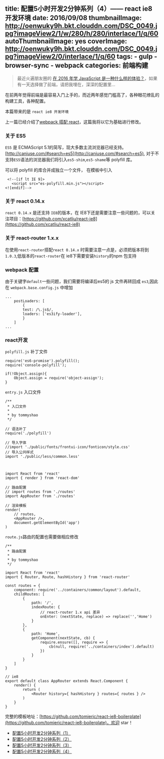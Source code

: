 title: 配置5小时开发2分钟系列（4）—— react ie8 开发环境
date: 2016/09/08
thumbnailImage: http://oenwuky9h.bkt.clouddn.com/DSC_0049.jpg?imageView2/1/w/280/h/280/interlace/1/q/60
autoThumbnailImage: yes
coverImage: http://oenwuky9h.bkt.clouddn.com/DSC_0049.jpg?imageView2/0/interlace/1/q/60
tags:
    - gulp
    - browser-sync
    - webpack
categories: 前端构建
---

> 最近火遍朋友圈的 [在 2016 年学 JavaScript 是一种什么样的体验？](https://www.v2ex.com/t/310767)，如果有一天选择做了前端，请把我埋在，深深的配置里...

在前两年觉得前端是最容易入门上手的，而近两年感觉门槛高了，各种眼花缭乱的构建工具，各种配置。 

本篇带来的是 `react ie8 开发环境`

<!-- more -->

上一篇已经介绍了[webpack 搭配 react](/2016/09/05/startkit-3/)，这篇我将以它为基础进行修改。

### 关于 ES5

`ES5` 是 ECMAScript 5.1的简写，现大多数主流浏览器已经支持。[http://caniuse.com/#search=es5](http://caniuse.com/#search=es5),
对于不支持`ES5`语法的浏览器我们将引入`es5-shim`,`es5-shame`等 polyfill 库。

可以将 polyfill 的库合并成独立一个文件， 在模板中引入

```
 <!--[if lt IE 9]>
   <script src="es-polyfill.min.js"></script>
<![endif]-->
```

### 关于 react 0.14.x

`react 0.14.x` 是还支持 `IE8`的版本，在 IE8下还是需要注意一些问题的，可以关注项目：[https://github.com/xcatliu/react-ie8](https://github.com/xcatliu/react-ie8) 

### 关于 react-router 1.x.x 

在使用`react-router`搭配`react 0.14.x` 时需要注意一点是，必须把版本将到`1.0.3`,低版本的`react-router`在 ie8下需要安装`history`的npm 包支持

### webpack 配置

由于关键字`default`一些问题，我们需要将编译后es5的 js 文件再转回成 `es3`,因此在 `webpack.base.config.js` 中增加

```
...
    postLoaders: [
        {
        test: /\.js$/,
        loaders: ['es3ify-loader'],
        }
    ]
...
```

### react开发 

`polyfill.js` 补丁文件

```
require('es6-promise').polyfill();
require('console-polyfill');

if(!Object.assign){
	Object.assign = require('object-assign');
}
```

`entry.js` 入口文件

```
/**
 * 入口文件
 * 
 * by tommyshao
 */
 
// 语法补丁
require('./polyfill')

// 导入字体
//import './public/fonts/frontui-icon/fonticon/style.css'
// 导入公共样式
import './public/less/common.less'



import React from 'react'
import { render } from 'react-dom'

// 路由配置
// import routes from './routes'
import AppRouter from './routes'

// 渲染模板
render(
    // routes,
    <AppRouter />,
    document.getElementById('app')
)
```

`route.js`路由的配置也需要做相应修改

```
/**
 * 路由配置
 * 
 * by tommyshao
 */

import React from 'react'
import { Router, Route, hashHistory } from 'react-router'

const routes = {
    component: require('../containers/common/layout').default,
    childRoutes: [
        {
            path: '/',
            indexRoute: {
                // react-router 1.x api 差异
                onEnter: (nextState, replace) => replace('','Home')
            }
        },
        {
            path: 'Home',
            getComponent(nextState, cb) {
                require.ensure([], require => {
                    cb(null, require('../containers/index').default)
                })
            }
        }
    ]
}

// ie8 
export default class AppRouter extends React.Component {
    render() {
        return (
            <Router history={ hashHistory } routes={ routes } />
        )
    }
}

```


完整的模板地址：[https://github.com/tomieric/react-ie8-boilerplate](https://github.com/tomieric/react-ie8-boilerplate)，欢迎 star！


* [配置5小时开发2分钟系列（1）](/2016/09/01/startkit-1/)
* [配置5小时开发2分钟系列（2）](/2016/09/03/startkit-2/)
* [配置5小时开发2分钟系列（3）](/2016/09/05/startkit-3/)
* [配置5小时开发2分钟系列（4）](/2016/09/08/startkit-4/)